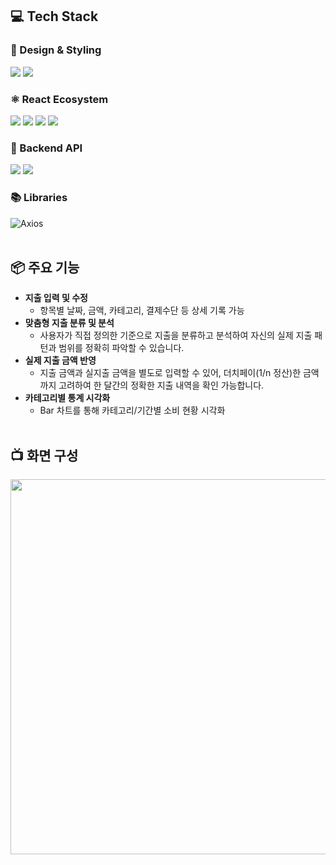 ## 💻 Tech Stack

### 🎨 Design & Styling  
<p>
  <img src="https://img.shields.io/badge/styled--components-DB7093?style=for-the-badge&logo=styledcomponents&logoColor=white" />
  <img src="https://img.shields.io/badge/CSS3-1572B6?style=for-the-badge&logo=css3&logoColor=white" />
</p>

### ⚛️ React Ecosystem  
<p>
  <img src="https://img.shields.io/badge/React-61DAFB?style=for-the-badge&logo=react&logoColor=black" />
  <img src="https://img.shields.io/badge/React%20Router-CA4245?style=for-the-badge&logo=react-router&logoColor=white" />
  <img src="https://img.shields.io/badge/Redux%20Toolkit-764ABC?style=for-the-badge&logo=redux&logoColor=white" />
  <img src="https://img.shields.io/badge/React%20Redux-764ABC?style=for-the-badge&logo=redux&logoColor=white" />
</p>

### 📡 Backend API  
<p>
  <img src="https://img.shields.io/badge/Express-000000?style=for-the-badge&logo=express&logoColor=white" />
  <img src="https://img.shields.io/badge/MySQL-4479A1?style=for-the-badge&logo=mysql&logoColor=white" />
</p>

### 📚 Libraries  
![Axios](https://img.shields.io/badge/Axios-5A29E4?style=for-the-badge&logo=axios&logoColor=white)<br><br> 

## 📦 주요 기능
- **지출 입력 및 수정**
    - 항목별 날짜, 금액, 카테고리, 결제수단 등 상세 기록 가능
- **맞춤형 지출 분류 및 분석**
    - 사용자가 직접 정의한 기준으로 지출을 분류하고 분석하여 자신의 실제 지출 패턴과 범위를 정확히 파악할 수 있습니다.
- **실제 지출 금액 반영**
    - 지출 금액과 실지출 금액을 별도로 입력할 수 있어, 더치페이(1/n 정산)한 금액까지 고려하여 한 달간의 정확한 지출 내역을 확인 가능합니다.
- **카테고리별 통계 시각화**
    - Bar 차트를 통해 카테고리/기간별 소비 현황 시각화<br><br>

## 📺 화면 구성
<img src="https://github.com/user-attachments/assets/ec74f044-3f0a-47ae-8597-34f910010c31" width="600" /><br><br>
